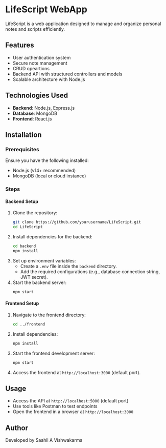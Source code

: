 # LifeScript WebApp

LifeScript is a web application designed to manage and organize personal notes and scripts efficiently.

## Features
- User authentication system
- Secure note management
- CRUD opeartions
- Backend API with structured controllers and models
- Scalable architecture with Node.js

## Technologies Used
- **Backend**: Node.js, Express.js
- **Database**: MongoDB
- **Frontend**: React.js

## Installation
### Prerequisites
Ensure you have the following installed:
- Node.js (v14+ recommended)
- MongoDB (local or cloud instance)

### Steps
#### Backend Setup
1. Clone the repository:
   ```bash
   git clone https://github.com/yourusername/LifeScript.git
   cd LifeScript
   ```
2. Install dependencies for the backend:
   ```bash
   cd backend
   npm install
   ```
3. Set up environment variables:
   - Create a `.env` file inside the `backend` directory.
   - Add the required configurations (e.g., database connection string, JWT secret).
4. Start the backend server:
   ```bash
   npm start
   ```

#### Frontend Setup
1. Navigate to the frontend directory:
   ```bash
   cd ../frontend
   ```
2. Install dependencies:
   ```bash
   npm install
   ```
3. Start the frontend development server:
   ```bash
   npm start
   ```
4. Access the frontend at `http://localhost:3000` (default port).

## Usage
- Access the API at `http://localhost:5000` (default port)
- Use tools like Postman to test endpoints
- Open the frontend in a browser at `http://localhost:3000`

## Author
Developed by Saahil A Vishwakarma
